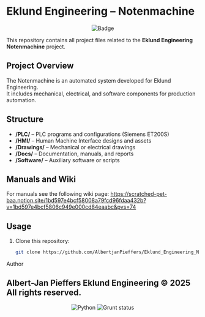 # Eklund Engineering – Notenmachine

<p align="center">
	<img src="https://img.shields.io/badge/Current%20Version%3A-V2.1.2--Alpha-yellow?style=for-the-badge&logo=siemens" alt="Badge">
</p>

This repository contains all project files related to the **Eklund Engineering Notenmachine** project.

## Project Overview
The Notenmachine is an automated system developed for Eklund Engineering.  
It includes mechanical, electrical, and software components for production automation.

## Structure
- **/PLC/** – PLC programs and configurations (Siemens ET200S)
- **/HMI/** – Human Machine Interface designs and assets
- **/Drawings/** – Mechanical or electrical drawings
- **/Docs/** – Documentation, manuals, and reports
- **/Software/** – Auxiliary software or scripts

## Manuals and Wiki
For manuals see the following wiki page: https://scratched-pet-baa.notion.site/1bd597e4bcf58008a79fcd96fdaa432b?v=1bd597e4bcf5806c949e000cd84eaabc&pvs=74


## Usage
1. Clone this repository:
   ```bash
   git clone https://github.com/AlbertjanPieffers/Eklund_Engineering_Notenmachine.git


Author

Albert-Jan Pieffers
Eklund Engineering
© 2025 All rights reserved.
-
<p align="center">
  <img src="https://img.shields.io/badge/python-3670A0?style=for-the-badge&logo=python&logoColor=ffdd54" alt="Python"> 
  <img src="https://forthebadge.com/images/badges/built-with-love.svg" alt="Grunt status">
</p>
